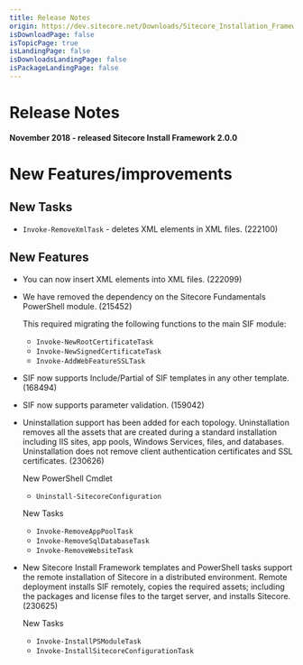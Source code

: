 ```yaml
---
title: Release Notes
origin: https://dev.sitecore.net/Downloads/Sitecore_Installation_Framework/2x/Sitecore_Installation_Framework_200/Release_Notes
isDownloadPage: false
isTopicPage: true
isLandingPage: false
isDownloadsLandingPage: false
isPackageLandingPage: false
---
```


# Release Notes

**November 2018 - released Sitecore Install Framework 2.0.0**

# New Features/improvements

## New Tasks

-   `Invoke-RemoveXmlTask​` - deletes XML elements in XML files. (222100)

## New Features

-   You can now insert XML elements into XML files​. (222099)
-   We have removed the dependency on the Sitecore Fundamentals PowerShell module. (215452)
    
    This required migrating the following functions to the main SIF module:
    
    -   `Invoke-NewRootCertificateTask`
    -   `Invoke-NewSignedCertificateTask`
    -   `Invoke-AddWebFeatureSSLTask​`
-   ​SIF now supports Include/Partial of SIF templates in any other template​. (168494)
-   SIF now supports parameter validation. (159042)
-   Uninstallation support has been added for each topology. Uninstallation removes all the assets that are created during a standard installation including IIS sites, app pools, Windows Services, files, and databases. Uninstallation does ​​not remove client authentication certificates and SSL certificates. (230626)
    
    New PowerShell Cmdlet
    
    -   `Uninstall-SitecoreConfiguration`
    
    New Tasks
    
    -   `Invoke-RemoveAppPoolTask`
    -   `Invoke-RemoveSqlDatabaseTask`
    -   `​Invoke-RemoveWebsiteTask`
-   New Sitecore Install Framework templates and PowerShell tasks support the remote installation of Sitecore in a distributed environment. Remote deployment installs SIF remotely, copies the required assets; including the packages and license files to the target server, and installs Sitecore.​​​​ (230625)
    
    New Tasks
    
    -   `Invoke-InstallPSModuleTask`
    -   `Invoke-InstallSitecoreConfigurationTask​`